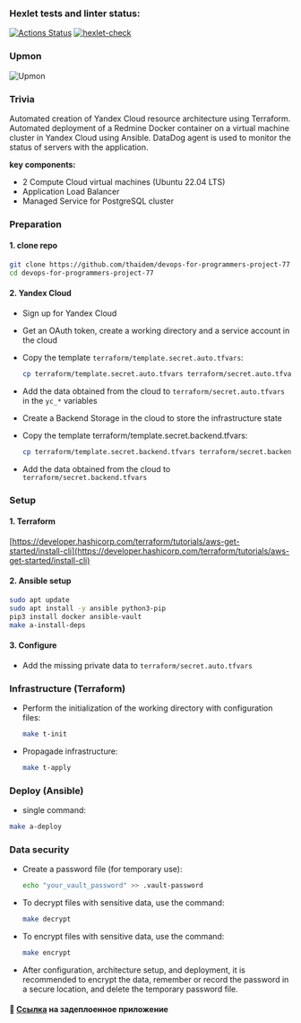 ### Hexlet tests and linter status:
[![Actions Status](https://github.com/thaidem/devops-for-programmers-project-77/actions/workflows/hexlet-check.yml/badge.svg)](https://github.com/thaidem/devops-for-programmers-project-77/actions)
[![hexlet-check](https://github.com/thaidem/devops-for-programmers-project-77/actions/workflows/hexlet-check.yml/badge.svg)](https://github.com/thaidem/devops-for-programmers-project-77/actions/workflows/hexlet-check.yml)

### Upmon

![Upmon](https://app.upmon.com/badge/e3ac062e-2c3c-47c4-99d8-aca6ef/hfpOwBHk-2.svg)

### Trivia

Automated creation of Yandex Cloud resource architecture using Terraform. Automated deployment of a Redmine Docker container on a virtual machine cluster in Yandex Cloud using Ansible. DataDog agent is used to monitor the status of servers with the application.

**key components:**

- 2 Compute Cloud virtual machines (Ubuntu 22.04 LTS)
- Application Load Balancer
- Managed Service for PostgreSQL cluster

### Preparation

#### 1. clone repo

```bash
git clone https://github.com/thaidem/devops-for-programmers-project-77.git
cd devops-for-programmers-project-77
```

#### 2. Yandex Cloud

- Sign up for Yandex Cloud
- Get an OAuth token, create a working directory and a service account in the cloud
- Copy the template `terraform/template.secret.auto.tfvars`:

   ```bash
   cp terraform/template.secret.auto.tfvars terraform/secret.auto.tfvars
   ```

- Add the data obtained from the cloud to `terraform/secret.auto.tfvars` in the `yc_*` variables
- Create a Backend Storage in the cloud to store the infrastructure state
- Copy the template terraform/template.secret.backend.tfvars:

   ```bash
   cp terraform/template.secret.backend.tfvars terraform/secret.backend.tfvars
   ```
- Add the data obtained from the cloud to  `terraform/secret.backend.tfvars`

### Setup

#### 1. Terraform

[https://developer.hashicorp.com/terraform/tutorials/aws-get-started/install-cli](https://developer.hashicorp.com/terraform/tutorials/aws-get-started/install-cli)

#### 2. Ansible setup

```bash
sudo apt update
sudo apt install -y ansible python3-pip
pip3 install docker ansible-vault
make a-install-deps
```

#### 3. Configure

- Add the missing private data to `terraform/secret.auto.tfvars`

### Infrastructure (Terraform)

- Perform the initialization of the working directory with configuration files:

  ```bash
  make t-init
  ```

- Propagade infrastructure:

  ```bash
  make t-apply
  ```

### Deploy (Ansible)

- single command:

```bash
make a-deploy
```

### Data security

- Create a password file (for temporary use):

  ```bash
  echo "your_vault_password" >> .vault-password
  ```

- To decrypt files with sensitive data, use the command:

  ```bash
  make decrypt
  ```

- To encrypt files with sensitive data, use the command:

  ```bash
  make encrypt
  ```

- After configuration, architecture setup, and deployment, it is recommended to encrypt the data, remember or record the password in a secure location, and delete the temporary password file.

#### :link: [Ссылка](https://devops-check.ru/) на задеплоенное приложение
